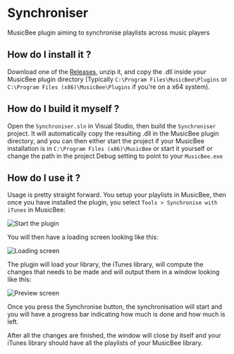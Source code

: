 # Synchroniser

MusicBee plugin aiming to synchronise playlists across music players

## How do I install it ?

Download one of the [Releases](https://github.com/Soinou/Synchroniser/releases), unzip it, and copy the .dll inside your MusicBee plugin directory (Typically `C:\Program Files\MusicBee\Plugins` or `C:\Program Files (x86)\MusicBee\Plugins` if you're on a x64 system).

## How do I build it myself ?

Open the `Synchroniser.sln` in Visual Studio, then build the `Synchroniser` project. It will automatically copy the resulting .dll in the MusicBee plugin directory, and you can then either start the project if your MusicBee installation is in `C:\Program Files (x86)\MusicBee` or start it yourself or change the path in the project Debug setting to point to your `MusicBee.exe`

## How do I use it ?

Usage is pretty straight forward. You setup your playlists in MusicBee, then once you have installed the plugin, you select `Tools > Synchronise with iTunes` in MusicBee:

![Start the plugin](http://puu.sh/nGjNj/53b2e32440.png)

You will then have a loading screen looking like this:

![Loading screen](http://puu.sh/nGk44/96f296878c.png)

The plugin will load your library, the iTunes library, will compute the changes that needs to be made and will output them in a window looking like this:

![Preview screen](http://puu.sh/nGlKX/afaaa766a9.png)

Once you press the Synchronise button, the synchronisation will start and you will have a progress bar indicating how much is done and how much is left.

After all the changes are finished, the window will close by itself and your iTunes library should have all the playlists of your MusicBee library.
